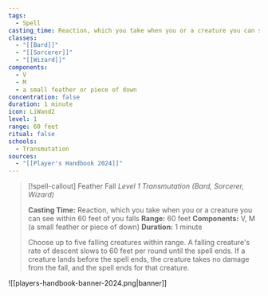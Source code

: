 ```yaml
---
tags:
  - Spell
casting_time: Reaction, which you take when you or a creature you can see within 60 feet of you falls
classes:
  - "[[Bard]]"
  - "[[Sorcerer]]"
  - "[[Wizard]]"
components:
  - V
  - M
  - a small feather or piece of down
concentration: false
duration: 1 minute
icon: LiWand2
level: 1
range: 60 feet
ritual: false
schools:
  - Transmutation
sources: 
  - "[[Player's Handbook 2024]]"
---
```

>[!spell-callout] Feather Fall
>_Level 1 Transmutation (Bard, Sorcerer, Wizard)_
>
>**Casting Time:** Reaction, which you take when you or a creature you can see within 60 feet of you falls
>**Range:** 60 feet
>**Components:** V, M (a small feather or piece of down)
>**Duration:** 1 minute
>
>Choose up to five falling creatures within range. A falling creature's rate of descent slows to 60 feet per round until the spell ends. If a creature lands before the spell ends, the creature takes no damage from the fall, and the spell ends for that creature.


![[players-handbook-banner-2024.png|banner]]